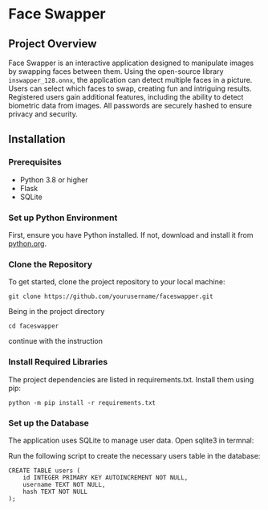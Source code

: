 # Face Swapper

## Project Overview
Face Swapper is an interactive application designed to manipulate images by swapping faces between them. Using the open-source library `inswapper_128.onnx`, the application can detect multiple faces in a picture. Users can select which faces to swap, creating fun and intriguing results. Registered users gain additional features, including the ability to detect biometric data from images. All passwords are securely hashed to ensure privacy and security.

## Installation

### Prerequisites
- Python 3.8 or higher
- Flask
- SQLite

### Set up Python Environment
First, ensure you have Python installed. If not, download and install it from [python.org](https://www.python.org/).

### Clone the Repository
To get started, clone the project repository to your local machine:
```
git clone https://github.com/yourusername/faceswapper.git
```
Being in the project directory 
```
cd faceswapper
```
continue with the instruction
### Install Required Libraries
The project dependencies are listed in requirements.txt. Install them using pip:
```
python -m pip install -r requirements.txt
```
### Set up the Database
The application uses SQLite to manage user data. 
Open sqlite3 in termnal:


Run the following script to create the necessary users table in the database:
```
CREATE TABLE users (
    id INTEGER PRIMARY KEY AUTOINCREMENT NOT NULL,
    username TEXT NOT NULL,
    hash TEXT NOT NULL
);
```

